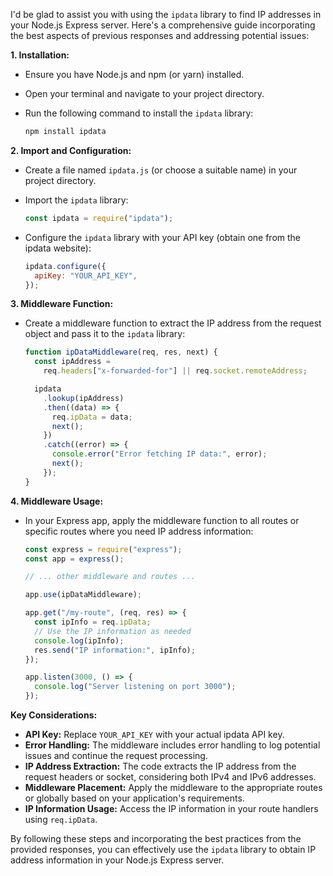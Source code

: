 I'd be glad to assist you with using the `ipdata` library to find IP addresses in your Node.js Express server. Here's a comprehensive guide incorporating the best aspects of previous responses and addressing potential issues:

**1. Installation:**

- Ensure you have Node.js and npm (or yarn) installed.
- Open your terminal and navigate to your project directory.
- Run the following command to install the `ipdata` library:

  ```bash
  npm install ipdata
  ```

**2. Import and Configuration:**

- Create a file named `ipdata.js` (or choose a suitable name) in your project directory.
- Import the `ipdata` library:

  ```javascript
  const ipdata = require("ipdata");
  ```

- Configure the `ipdata` library with your API key (obtain one from the ipdata website):

  ```javascript
  ipdata.configure({
    apiKey: "YOUR_API_KEY",
  });
  ```

**3. Middleware Function:**

- Create a middleware function to extract the IP address from the request object and pass it to the `ipdata` library:

  ```javascript
  function ipDataMiddleware(req, res, next) {
    const ipAddress =
      req.headers["x-forwarded-for"] || req.socket.remoteAddress;

    ipdata
      .lookup(ipAddress)
      .then((data) => {
        req.ipData = data;
        next();
      })
      .catch((error) => {
        console.error("Error fetching IP data:", error);
        next();
      });
  }
  ```

**4. Middleware Usage:**

- In your Express app, apply the middleware function to all routes or specific routes where you need IP address information:

  ```javascript
  const express = require("express");
  const app = express();

  // ... other middleware and routes ...

  app.use(ipDataMiddleware);

  app.get("/my-route", (req, res) => {
    const ipInfo = req.ipData;
    // Use the IP information as needed
    console.log(ipInfo);
    res.send("IP information:", ipInfo);
  });

  app.listen(3000, () => {
    console.log("Server listening on port 3000");
  });
  ```

**Key Considerations:**

- **API Key:** Replace `YOUR_API_KEY` with your actual ipdata API key.
- **Error Handling:** The middleware includes error handling to log potential issues and continue the request processing.
- **IP Address Extraction:** The code extracts the IP address from the request headers or socket, considering both IPv4 and IPv6 addresses.
- **Middleware Placement:** Apply the middleware to the appropriate routes or globally based on your application's requirements.
- **IP Information Usage:** Access the IP information in your route handlers using `req.ipData`.

By following these steps and incorporating the best practices from the provided responses, you can effectively use the `ipdata` library to obtain IP address information in your Node.js Express server.
